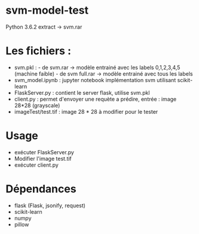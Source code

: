 # svm-model-test
Python 3.6.2
extract -> svm.rar
# Les fichiers : 
  - svm.pkl : 
          - de svm.rar  -> modèle entrainé avec les labels 0,1,2,3,4,5 (machine faible)
          - de svm full.rar -> modèle entrainé avec tous les labels 
  - svm_model.ipynb : jupyter notebook implémentation svm utilisant scikit-learn
  - FlaskServer.py : contient le server flask, utilise svm.pkl
  - client.py : permet d'envoyer une requète a prédire, entrée : image 28*28 (grayscale)
  - imageTest/test.tif : image 28 * 28 à modifier pour le tester
# Usage
  - exécuter FlaskServer.py
  - Modifier l'image test.tif
  - exécuter client.py
# Dépendances
  - flask (Flask, jsonify, request)
  - scikit-learn
  - numpy
  - pillow

